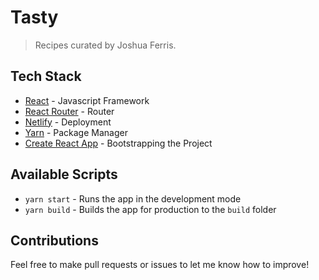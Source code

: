 # Tasty

> Recipes curated by Joshua Ferris.

## Tech Stack

* [React](https://reactjs.org) - Javascript Framework
* [React Router](https://reactrouter.com/) - Router
* [Netlify](https://www.netlify.com) - Deployment
* [Yarn](https://yarnpkg.com) - Package Manager
* [Create React App](https://github.com/facebook/create-react-app) - Bootstrapping the Project

## Available Scripts

* `yarn start` - Runs the app in the development mode
* `yarn build` - Builds the app for production to the `build` folder

## Contributions

Feel free to make pull requests or issues to let me know how to improve!